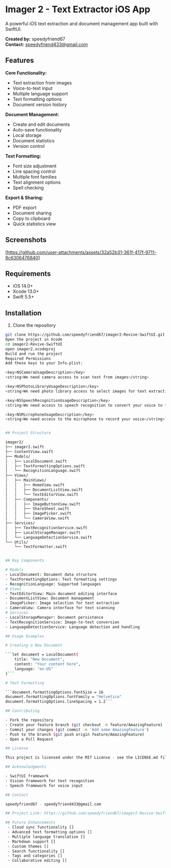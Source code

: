 # Imager 2 - Text Extractor iOS App

A powerful iOS text extraction and document management app built with SwiftUI.

**Created by:** speedyfriend67  
**Contact:** speedyfriend433@gmail.com

## Features

**Core Functionality:**
- Text extraction from images
- Voice-to-text input
- Multiple language support
- Text formatting options
- Document version history

**Document Management:**
- Create and edit documents
- Auto-save functionality
- Local storage
- Document statistics
- Version control

**Text Formatting:**
- Font size adjustment
- Line spacing control
- Multiple font families
- Text alignment options
- Spell checking

**Export & Sharing:**
- PDF export
- Document sharing
- Copy to clipboard
- Quick statistics view

## Screenshots

[https://github.com/user-attachments/assets/32a52b31-361f-417f-9711-8c6306476840]

## Requirements

- iOS 14.0+
- Xcode 13.0+
- Swift 5.5+

## Installation

1. Clone the repository
```bash
git clone https://github.com/speedyfriend67/imager2-Revive-SwiftUI.git
Open the project in Xcode
cd imager2-Revive-SwiftUI
open imager2.xcodeproj
Build and run the project
Required Permissions
Add these keys to your Info.plist:

<key>NSCameraUsageDescription</key>
<string>We need camera access to scan text from images</string>

<key>NSPhotoLibraryUsageDescription</key>
<string>We need photo library access to select images for text extraction</string>

<key>NSSpeechRecognitionUsageDescription</key>
<string>We need access to speech recognition to convert your voice to text</string>

<key>NSMicrophoneUsageDescription</key>
<string>We need access to the microphone to record your voice</string>```


## Project Structure

imager2/
├── imager2.swift
├── ContentView.swift
├── Models/
│   ├── LocalDocument.swift
│   ├── TextFormattingOptions.swift
│   └── RecognitionLanguage.swift
├── Views/
│   ├── MainViews/
│   │   ├── HomeView.swift
│   │   ├── DocumentListView.swift
│   │   └── TextEditorView.swift
│   ├── Components/
│   │   ├── ImageButtonView.swift
│   │   ├── ShareSheet.swift
│   │   ├── ImagePicker.swift
│   │   └── CameraView.swift
├── Services/
│   ├── TextRecognitionService.swift
│   ├── LocalStorageManager.swift
│   └── LanguageDetectionService.swift
└── Utils/
    └── TextFormatter.swift


## Key Components

# Models
- LocalDocument: Document data structure
- TextFormattingOptions: Text formatting settings
- RecognitionLanguage: Supported languages
# Views
- TextEditorView: Main document editing interface
- DocumentListView: Document management
- ImagePicker: Image selection for text extraction
- CameraView: Camera interface for text scanning
# Services
- LocalStorageManager: Document persistence
- TextRecognitionService: Image-to-text conversion
- LanguageDetectionService: Language detection and handling

## Usage Examples

# Creating a New Document

```let document = LocalDocument(
    title: "New Document",
    content: "Your content here",
    language: "en-US"
)```

# Text Formatting

```document.formattingOptions.fontSize = 16
document.formattingOptions.fontFamily = "Helvetica"
document.formattingOptions.lineSpacing = 1.2```

## Contributing

- Fork the repository
- Create your feature branch (git checkout -b feature/AmazingFeature)
- Commit your changes (git commit -m 'Add some AmazingFeature')
- Push to the branch (git push origin feature/AmazingFeature)
- Open a Pull Request

## License

This project is licensed under the MIT License - see the LICENSE.md file for details

## Acknowledgments

- SwiftUI framework
- Vision framework for text recognition
- Speech framework for voice input

## Contact

speedyfriend67 - speedyfriend433@gmail.com

## Project Link: https://github.com/speedyfriend67/imager2-Revive-SwiftUI

## Future Enhancements
 - Cloud sync functionality []
 - Advanced text formatting options []
 - Multiple language translation []
 - Markdown support []
 - Custom themes []
 - Search functionality []
 - Tags and categories []
 - Collaborative editing []
